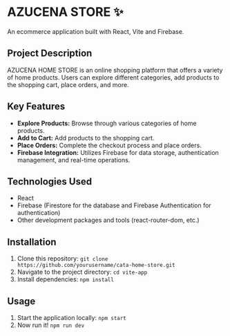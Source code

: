# AZUCENA STORE ✨

An ecommerce application built with React, Vite and Firebase.

## Project Description

AZUCENA HOME STORE is an online shopping platform that offers a variety of home products. Users can explore different categories, add products to the shopping cart, place orders, and more.

## Key Features

- **Explore Products:** Browse through various categories of home products.
- **Add to Cart:** Add products to the shopping cart.
- **Place Orders:** Complete the checkout process and place orders.
- **Firebase Integration:** Utilizes Firebase for data storage, authentication management, and real-time operations.

## Technologies Used

- React
- Firebase (Firestore for the database and Firebase Authentication for authentication)
- Other development packages and tools (react-router-dom, etc.)

## Installation

1. Clone this repository: `git clone https://github.com/yourusername/cata-home-store.git`
2. Navigate to the project directory: `cd vite-app`
3. Install dependencies: `npm install`

## Usage

1. Start the application locally: `npm start`
2. Now run it! `npm run dev`
